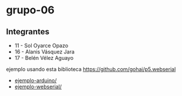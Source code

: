 # grupo-06

## Integrantes

* 11 - Sol Oyarce Opazo
* 16 - Alanis Vásquez Jara
* 17 - Belén Vélez Aguayo

ejemplo usando esta biblioteca <https://github.com/gohai/p5.webserial>

* [ejemplo-arduino/](./ejemplo-arduino/)
* [ejemplo-webserial/](./ejemplo-webserial/)
